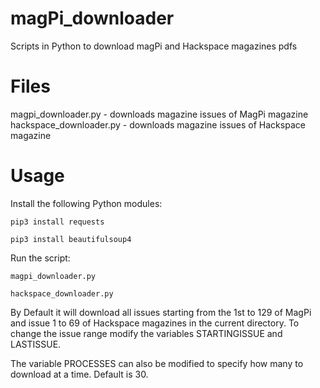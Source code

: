 # magPi_downloader
Scripts in Python to download magPi and Hackspace magazines pdfs


# Files

magpi_downloader.py - downloads magazine issues of MagPi magazine
hackspace_downloader.py - downloads magazine issues of Hackspace magazine

# Usage
Install the following Python modules:

    pip3 install requests

    pip3 install beautifulsoup4

Run the script:

    magpi_downloader.py
 
    hackspace_downloader.py

By Default it will download all issues starting from the 1st to 129 of MagPi and issue 1 to 
69 of Hackspace magazines in the current directory.
To change the issue range modify the variables STARTINGISSUE and LASTISSUE.

The variable PROCESSES can also be modified to specify how many to download at a time. Default is 30.

